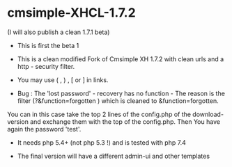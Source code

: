 # cmsimple-XHCL-1.7.2

(I will also publish a clean 1.7.1 beta)

* This is first the beta 1  

* This is a clean modified  Fork of Cmsimple XH 1.7.2 with clean urls and a http - security filter.

* You may  use ( , ) , [ or ] in links.

* Bug : The 'lost password' - recovery has no function - The reason is the filter (?&function=forgotten ) which is cleaned to &function=forgotten.

You can  in this case take the top 2 lines of the config.php of the download-version and exchange them with the top of the config.php. Then You have again the password 'test'.

* It needs php 5.4+ (not php 5.3 !)  and is tested with php 7.4

* The final version will have a different admin-ui and other templates

